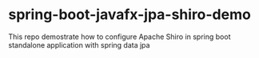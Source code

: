 # spring-boot-javafx-jpa-shiro-demo

This repo demostrate how to configure Apache Shiro in spring boot standalone application with spring data jpa
